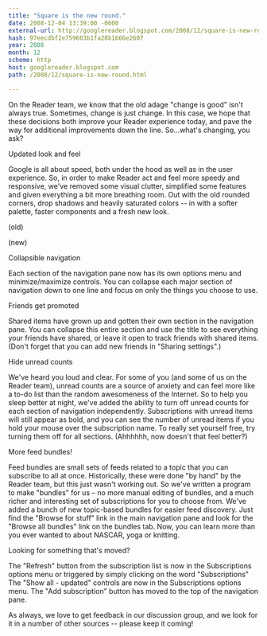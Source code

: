 ```yaml
---
title: "Square is the new round."
date: 2008-12-04 13:39:00 -0600
external-url: http://googlereader.blogspot.com/2008/12/square-is-new-round.html
hash: 97eecdbf2e759603b1fa28b1666e2607
year: 2008
month: 12
scheme: http
host: googlereader.blogspot.com
path: /2008/12/square-is-new-round.html

---
```


On the Reader team, we know that the old adage "change is good" isn't always true. Sometimes, change is just change.  In this case, we hope that these decisions both improve your Reader experience today, and pave the way for additional improvements down the line. So...what's changing, you ask?


Updated look and feel

Google is all about speed, both under the hood as well as in the user experience. So, in order to make Reader act and feel more speedy and responsive, we've removed some visual clutter, simplified some features and given everything a bit more breathing room. Out with the old rounded corners, drop shadows and heavily saturated colors -- in with a softer palette, faster components and a fresh new look.




(old)





(new)



Collapsible navigation

Each section of the navigation pane now has its own options menu and minimize/maximize controls. You can collapse each major section of navigation down to one line and focus on only the things you choose to use.








Friends get promoted

Shared items have grown up and gotten their own section in the navigation pane. You can collapse this entire section and use the title to see everything your friends have shared, or leave it open to track friends with shared items. (Don't forget that you can add new friends in "Sharing settings".)


Hide unread counts

We've heard you loud and clear. For some of you (and some of us on the Reader team), unread counts are a source of anxiety and can feel more like a to-do list than the random awesomeness of the Internet. So to help you sleep better at night, we've added the ability to turn off unread counts for each section of navigation independently. Subscriptions with unread items will still appear as bold, and you can see the number of unread items if you hold your mouse over the subscription name. To really set yourself free, try turning them off for all sections. (Ahhhhhh, now doesn't that feel better?)


More feed bundles!

Feed bundles are small sets of feeds related to a topic that you can subscribe to all at once. Historically, these were done "by hand" by the Reader team, but this just wasn't working out. So we've written a program to make "bundles" for us – no more manual editing of bundles, and a much richer and interesting set of subscriptions for you to choose from. We've added a bunch of new topic-based bundles for easier feed discovery. Just find the "Browse for stuff" link in the main navigation pane and look for the "Browse all bundles" link on the bundles tab. Now, you can learn more than you ever wanted to about NASCAR, yoga or knitting.







Looking for something that's moved?


The "Refresh" button from the subscription list is now in the Subscriptions options menu or triggered by simply clicking on the word "Subscriptions"
The "Show all - updated" controls are now in the Subscriptions options menu.
The "Add subscription" button has moved to the top of the navigation pane.


As always, we love to get feedback in our discussion group, and we look for it in a number of other sources -- please keep it coming!



